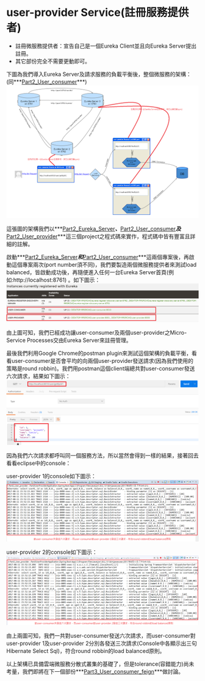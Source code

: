 # user-provider Service(註冊服務提供者)
* 註冊微服務提供者：宣告自己是一個Eureka Client並且向Eureka Server提出註冊。
* 其它部份完全不需要更動即可。

下圖為我們導入Eureka Server及請求服務的負載平衡後，整個微服務的架構：(同***[Part2_User_consumer](../Part2_User_consumer/)***)
![image alt text](./md_pic/1.png)

這張圖的架構我們以***[Part2_Eureka_Server](../Part2_Eureka_Server/)***、***[Part2_User_consumer](../Part2_User_consumer/)***及***[Part2_User_provider](../Part2_User_provider/)***這三個project之程式碼來實作，程式碼中皆有豐富且詳細的註解。

啟動***[Part2_Eureka_Server](../Part2_Eureka_Server/)***和***[Part2_User_consumer](../Part2_User_consumer/)***這兩個專案後，再啟動這個專案兩次(port number須不同)，我們要製造兩個微服務提供者來測試load balanced，皆啟動成功後，再隨便進入任何一台Eureka Server首頁(例如:http://localhost:8761) 。如下圖示：
![image alt text](./md_pic/2.png)

由上圖可知，我們已經成功讓user-consumer及兩個user-provider之Micro-Service Processes交由Eureka Server來註冊管理。

最後我們利用Google Chrome的postman plugin來測試這個架構的負載平衡，看看user-consumer是否會平均的向兩個user-provider發送請求(因為我們使用的策略是round robbin)。我們用postman這個client端總共對user-consumer發送六次請求，結果如下圖示：
![image alt text](./md_pic/3.png)

因為我們六次請求都呼叫同一個服務方法，所以當然會得到一樣的結果，接著回去看看eclipse中的console：

user-provider 1的console如下圖示：
![image alt text](./md_pic/4.png)

user-provider 2的console如下圖示：
![image alt text](./md_pic/5.png)

由上兩圖可知，我們一共對user-consumer發送六次請求，而user-consumer對user-provider 1及user-provider 2分別各發送三次請求(Console中各顯示出三句Hibernate Select Sql)，符合round robbin的load balanced原則。

以上架構已具備雲端微服務分散式叢集的基礎了，但是tolerance(容錯能力)尚未考量，我們即將在下一個部份***[Part3_User_consumer_feign](../Part3_User_consumer_feign/)***做討論。